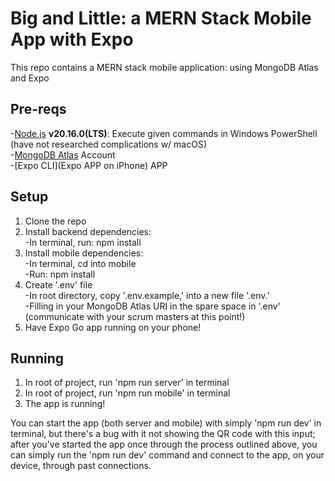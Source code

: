 # Big and Little: a MERN Stack Mobile App with Expo

This repo contains a MERN stack mobile application: using MongoDB Atlas and Expo

## Pre-reqs
-[Node.js](https://nodejs.org/en/download/package-manager) **v20.16.0(LTS)**: Execute given commands in Windows PowerShell (have not researched complications w/ macOS)  
-[MongoDB Atlas](https://www.mongodb.com/products/platform/atlas-database) Account  
-[Expo CLI](Expo APP on iPhone) APP  

## Setup
1. Clone the repo
2. Install backend dependencies:
    </br>-In terminal, run: npm install
3. Install mobile dependencies:
    </br>-In terminal, cd into mobile
    </br>-Run: npm install
4. Create '.env' file
    </br> -In root directory, copy '.env.example,' into a new file '.env.'
    </br>-Filling in your MongoDB Atlas URI in the spare space in '.env' (communicate with your scrum masters at this point!)
5. Have Expo Go app running on your phone!

## Running
1. In root of project, run 'npm run server' in terminal
2. In root of project, run 'npm run mobile' in terminal
3. The app is running!

You can start the app (both server and mobile) with simply 'npm run dev' in terminal, but there's a bug with it not showing the QR code with this input; after you've started the app once through the process outlined above, you can simply run the 'npm run dev' command and connect to the app, on your device, through past connections.
